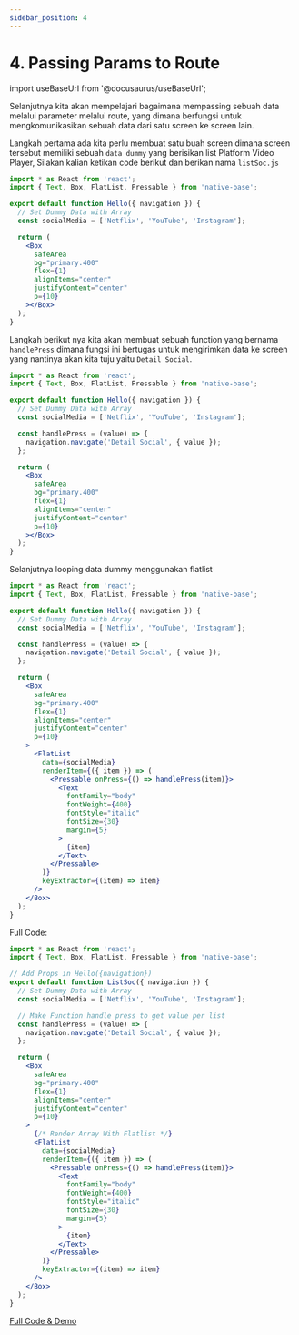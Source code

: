 ```yaml
---
sidebar_position: 4
---
```


# 4. Passing Params to Route

import useBaseUrl from '@docusaurus/useBaseUrl';

Selanjutnya kita akan mempelajari bagaimana mempassing sebuah data melalui parameter melalui route, yang dimana berfungsi untuk mengkomunikasikan sebuah data dari satu screen ke screen lain.

Langkah pertama ada kita perlu membuat satu buah screen dimana screen tersebut memiliki sebuah `data dummy` yang berisikan list Platform Video Player, Silakan kalian ketikan code berikut dan berikan nama `listSoc.js`

```jsx title="src/screens/listSoc.js" {6}
import * as React from 'react';
import { Text, Box, FlatList, Pressable } from 'native-base';

export default function Hello({ navigation }) {
  // Set Dummy Data with Array
  const socialMedia = ['Netflix', 'YouTube', 'Instagram'];

  return (
    <Box
      safeArea
      bg="primary.400"
      flex={1}
      alignItems="center"
      justifyContent="center"
      p={10}
    ></Box>
  );
}
```

Langkah berikut nya kita akan membuat sebuah function yang bernama `handlePress` dimana fungsi ini bertugas untuk mengirimkan data ke screen yang nantinya akan kita tuju yaitu `Detail Social`.

```jsx title="src/screens/listSoc.js" {8-10}
import * as React from 'react';
import { Text, Box, FlatList, Pressable } from 'native-base';

export default function Hello({ navigation }) {
  // Set Dummy Data with Array
  const socialMedia = ['Netflix', 'YouTube', 'Instagram'];

  const handlePress = (value) => {
    navigation.navigate('Detail Social', { value });
  };

  return (
    <Box
      safeArea
      bg="primary.400"
      flex={1}
      alignItems="center"
      justifyContent="center"
      p={10}
    ></Box>
  );
}
```

Selanjutnya looping data dummy menggunakan flatlist

```jsx title="src/screens/listSoc.js" {21-37}
import * as React from 'react';
import { Text, Box, FlatList, Pressable } from 'native-base';

export default function Hello({ navigation }) {
  // Set Dummy Data with Array
  const socialMedia = ['Netflix', 'YouTube', 'Instagram'];

  const handlePress = (value) => {
    navigation.navigate('Detail Social', { value });
  };

  return (
    <Box
      safeArea
      bg="primary.400"
      flex={1}
      alignItems="center"
      justifyContent="center"
      p={10}
    >
      <FlatList
        data={socialMedia}
        renderItem={({ item }) => (
          <Pressable onPress={() => handlePress(item)}>
            <Text
              fontFamily="body"
              fontWeight={400}
              fontStyle="italic"
              fontSize={30}
              margin={5}
            >
              {item}
            </Text>
          </Pressable>
        )}
        keyExtractor={(item) => item}
      />
    </Box>
  );
}
```

Full Code:

```jsx title="src/screens/listSoc.js" {7,10-12,24-40}
import * as React from 'react';
import { Text, Box, FlatList, Pressable } from 'native-base';

// Add Props in Hello({navigation})
export default function ListSoc({ navigation }) {
  // Set Dummy Data with Array
  const socialMedia = ['Netflix', 'YouTube', 'Instagram'];

  // Make Function handle press to get value per list
  const handlePress = (value) => {
    navigation.navigate('Detail Social', { value });
  };

  return (
    <Box
      safeArea
      bg="primary.400"
      flex={1}
      alignItems="center"
      justifyContent="center"
      p={10}
    >
      {/* Render Array With Flatlist */}
      <FlatList
        data={socialMedia}
        renderItem={({ item }) => (
          <Pressable onPress={() => handlePress(item)}>
            <Text
              fontFamily="body"
              fontWeight={400}
              fontStyle="italic"
              fontSize={30}
              margin={5}
            >
              {item}
            </Text>
          </Pressable>
        )}
        keyExtractor={(item) => item}
      />
    </Box>
  );
}
```

<div>
  <a class="btn-demo" href="https://snack.expo.dev/@demo.dumbways/github.com-demo-dumbways-advance-react-native@4.passing-params-to-route">
  Full Code & Demo
  </a>
</div>
